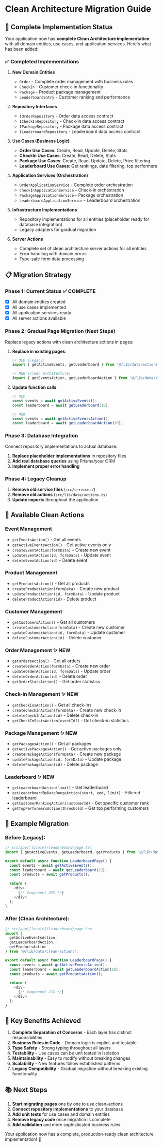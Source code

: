 # Clean Architecture Migration Guide

## 🚀 Complete Implementation Status

Your application now has **complete Clean Architecture implementation** with all domain entities, use cases, and application services. Here's what has been added:

### ✅ **Completed Implementations**

1. **New Domain Entities**
   - `Order` - Complete order management with business rules
   - `CheckIn` - Customer check-in functionality
   - `Package` - Product package management
   - `LeaderboardEntry` - Customer ranking and performance

2. **Repository Interfaces**
   - `IOrderRepository` - Order data access contract
   - `ICheckInRepository` - Check-in data access contract
   - `IPackageRepository` - Package data access contract
   - `ILeaderboardRepository` - Leaderboard data access contract

3. **Use Cases (Business Logic)**
   - **Order Use Cases**: Create, Read, Update, Delete, Stats
   - **CheckIn Use Cases**: Create, Read, Delete, Stats
   - **Package Use Cases**: Create, Read, Update, Delete, Price filtering
   - **Leaderboard Use Cases**: Get rankings, date filtering, top performers

4. **Application Services (Orchestration)**
   - `OrderApplicationService` - Complete order orchestration
   - `CheckInApplicationService` - Check-in orchestration
   - `PackageApplicationService` - Package orchestration
   - `LeaderboardApplicationService` - Leaderboard orchestration

5. **Infrastructure Implementations**
   - Repository implementations for all entities (placeholder ready for database integration)
   - Legacy adapters for gradual migration

6. **Server Actions**
   - Complete set of clean architecture server actions for all entities
   - Error handling with domain errors
   - Type-safe form data processing

## 📋 Migration Strategy

### Phase 1: Current Status ✅ COMPLETE
- [x] All domain entities created
- [x] All use cases implemented
- [x] All application services ready
- [x] All server actions available

### Phase 2: Gradual Page Migration (Next Steps)
Replace legacy actions with clean architecture actions in pages:

1. **Replace in existing pages**:
   ```typescript
   // OLD (legacy)
   import { getActiveEvents, getLeaderboard } from '@/lib/data/actions';
   
   // NEW (clean architecture)
   import { getEventsAction, getLeaderboardAction } from '@/lib/data/clean-actions';
   ```

2. **Update function calls**:
   ```typescript
   // OLD
   const events = await getActiveEvents();
   const leaderboard = await getLeaderboard(10);
   
   // NEW
   const events = await getActiveEventsAction();
   const leaderboard = await getLeaderboardAction(10);
   ```

### Phase 3: Database Integration
Connect repository implementations to actual database:

1. **Replace placeholder implementations** in repository files
2. **Add real database queries** using Prisma/your ORM
3. **Implement proper error handling**

### Phase 4: Legacy Cleanup
1. **Remove old service files** (`src/services/`)
2. **Remove old actions** (`src/lib/data/actions.ts`)
3. **Update imports** throughout the application

## 🎯 Available Clean Actions

### Event Management
- `getEventsAction()` - Get all events
- `getActiveEventsAction()` - Get active events only
- `createEventAction(formData)` - Create new event
- `updateEventAction(id, formData)` - Update event
- `deleteEventAction(id)` - Delete event

### Product Management
- `getProductsAction()` - Get all products
- `createProductAction(formData)` - Create new product
- `updateProductAction(id, formData)` - Update product
- `deleteProductAction(id)` - Delete product

### Customer Management
- `getCustomersAction()` - Get all customers
- `createCustomerAction(formData)` - Create new customer
- `updateCustomerAction(id, formData)` - Update customer
- `deleteCustomerAction(id)` - Delete customer

### Order Management ✨ NEW
- `getOrdersAction()` - Get all orders
- `createOrderAction(formData)` - Create new order
- `updateOrderAction(id, formData)` - Update order
- `deleteOrderAction(id)` - Delete order
- `getOrderStatsAction()` - Get order statistics

### Check-in Management ✨ NEW
- `getCheckInsAction()` - Get all check-ins
- `createCheckInAction(formData)` - Create new check-in
- `deleteCheckInAction(id)` - Delete check-in
- `getCheckInStatsAction(eventId?)` - Get check-in statistics

### Package Management ✨ NEW
- `getPackagesAction()` - Get all packages
- `getActivePackagesAction()` - Get active packages only
- `createPackageAction(formData)` - Create new package
- `updatePackageAction(id, formData)` - Update package
- `deletePackageAction(id)` - Delete package

### Leaderboard ✨ NEW
- `getLeaderboardAction(limit)` - Get leaderboard
- `getLeaderboardByDateRangeAction(start, end, limit)` - Filtered leaderboard
- `getCustomerRankingAction(customerId)` - Get specific customer rank
- `getTopPerformersAction(threshold)` - Get top performing customers

## 🔧 Example Migration

### Before (Legacy):
```typescript
// src/app/[locale]/leaderboard/page.tsx
import { getActiveEvents, getLeaderboard, getProducts } from '@/lib/data/actions';

export default async function LeaderboardPage() {
  const events = await getActiveEvents();
  const leaderboard = await getLeaderboard(10);
  const products = await getProducts();
  
  return (
    <div>
      {/* Component JSX */}
    </div>
  );
}
```

### After (Clean Architecture):
```typescript
// src/app/[locale]/leaderboard/page.tsx
import { 
  getActiveEventsAction, 
  getLeaderboardAction, 
  getProductsAction 
} from '@/lib/data/clean-actions';

export default async function LeaderboardPage() {
  const events = await getActiveEventsAction();
  const leaderboard = await getLeaderboardAction(10);
  const products = await getProductsAction();
  
  return (
    <div>
      {/* Component JSX */}
    </div>
  );
}
```

## 🎯 Key Benefits Achieved

1. **Complete Separation of Concerns** - Each layer has distinct responsibilities
2. **Business Rules in Code** - Domain logic is explicit and testable
3. **Type Safety** - Strong typing throughout all layers
4. **Testability** - Use cases can be unit tested in isolation
5. **Maintainability** - Easy to modify without breaking changes
6. **Scalability** - New features follow established patterns
7. **Legacy Compatibility** - Gradual migration without breaking existing functionality

## 📚 Next Steps

1. **Start migrating pages** one by one to use clean-actions
2. **Connect repository implementations** to your database
3. **Add unit tests** for use cases and domain entities
4. **Remove legacy code** once migration is complete
5. **Add validation** and more sophisticated business rules

Your application now has a complete, production-ready clean architecture implementation! 🎉
